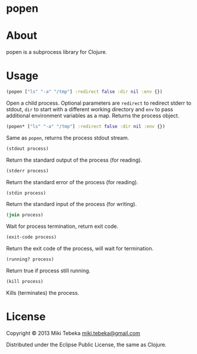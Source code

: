 # popen

# About
popen is a subprocess library for Clojure.

# Usage

```clojure
(popen ["ls" "-a" "/tmp"] :redirect false :dir nil :env {})
```

Open a child process. Optional parameters are `redirect` to redirect stderr
to stdout, `dir` to start with a different working directory and `env` to
pass additional environment variables as a map. Returns the process object.

```clojure
(popen* ["ls" "-a" "/tmp"] :redirect false :dir nil :env {})
```
Same as `popen`, returns the process stdout stream.

```clojure
(stdout process)
```
Return the standard output of the process (for reading).

```clojure
(stderr process)
```
Return the standard error of the process (for reading).

```clojure
(stdin process)
```
Return the standard input of the process (for writing).
    
```clojure
(join process)
```
Wait for process termination, return exit code.

```clojure
(exit-code process)
```
Return the exit code of the process, will wait for termination.

```clojure
(running? process)
```
Return true if process still running.

```clojure
(kill process)
```
Kills (terminates) the process.
    

# License
Copyright &copy; 2013 Miki Tebeka <miki.tebeka@gmail.com>

Distributed under the Eclipse Public License, the same as Clojure.
